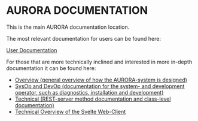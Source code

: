 <!--
	Copyright (C) 2019-2024 Jan Frode Jæger <jan.frode.jaeger@ntnu.no>, NTNU, Trondheim, Norway

        This file is part of AURORA, a system to store and manage science data.

        AURORA is free software: you can redistribute it and/or modify it under 
        the terms of the GNU General Public License as published by the Free 
        Software Foundation, either version 3 of the License, or (at your option) 
        any later version.

        AURORA is distributed in the hope that it will be useful, but WITHOUT ANY 
        WARRANTY; without even the implied warranty of MERCHANTABILITY or FITNESS 
        FOR A PARTICULAR PURPOSE. See the GNU General Public License for more details.

        You should have received a copy of the GNU General Public License along with 
        AURORA. If not, see <https://www.gnu.org/licenses/>. 
-->

# AURORA DOCUMENTATION

This is the main AURORA documentation location.

The most relevant documentation for users can be found here:

[User Documentation](./user/index.md)

For those that are more technically inclined and interested in more in-depth documentation 
it can be found here:

- [Overview (general overview of how the AURORA-system is designed)](./overview/index.md)
- [SysOp and DevOp (documentation for the system- and development operator, such as diagnostics, installation and development)](./sysop/index.md)
- [Technical (REST-server method documentation and class-level documentation)](./technical/index.md)
- [Technical Overview of the Svelte Web-Client](./webclient/index.md)
